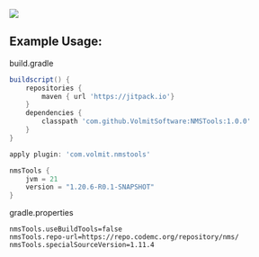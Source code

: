 [![](https://jitpack.io/v/VolmitSoftware/NMSTools.svg)](https://jitpack.io/#VolmitSoftware/NMSTools)
## Example Usage:
build.gradle
```groovy
buildscript() {
    repositories {
        maven { url 'https://jitpack.io'}
    }
    dependencies {
        classpath 'com.github.VolmitSoftware:NMSTools:1.0.0'
    }
}

apply plugin: 'com.volmit.nmstools'

nmsTools {
    jvm = 21
    version = "1.20.6-R0.1-SNAPSHOT"
}
```

gradle.properties
```properties
nmsTools.useBuildTools=false
nmsTools.repo-url=https://repo.codemc.org/repository/nms/
nmsTools.specialSourceVersion=1.11.4
```